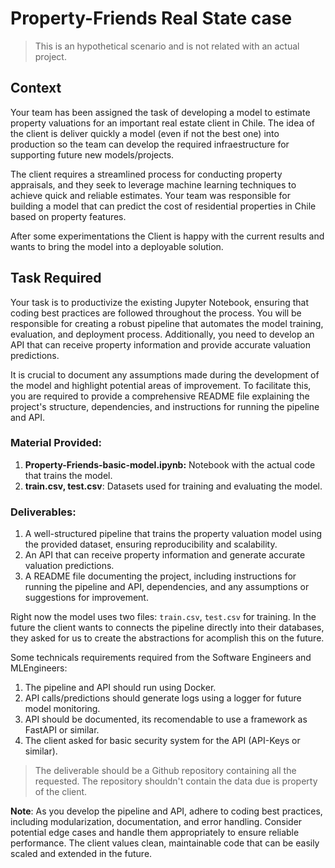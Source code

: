 # Property-Friends Real State case
> This is an hypothetical scenario and is not related with an actual project.

## Context
Your team has been assigned the task of developing a model to estimate property valuations for an important real estate client in Chile. The idea of the client is deliver quickly a model (even if not the best one) into production so the team can develop the required infraestructure for supporting future new models/projects.

The client requires a streamlined process for conducting property appraisals, and they seek to leverage machine learning techniques to achieve quick and reliable estimates. Your team was responsible for building a model that can predict the cost of residential properties in Chile based on property features.

After some experimentations the Client is happy with the current results and wants to bring the model into a deployable solution.

## Task Required

Your task is to productivize the existing Jupyter Notebook, ensuring that coding best practices are followed throughout the process. You will be responsible for creating a robust pipeline that automates the model training, evaluation, and deployment process. Additionally, you need to develop an API that can receive property information and provide accurate valuation predictions.

It is crucial to document any assumptions made during the development of the model and highlight potential areas of improvement. To facilitate this, you are required to provide a comprehensive README file explaining the project's structure, dependencies, and instructions for running the pipeline and API.

### Material Provided:
1. **Property-Friends-basic-model.ipynb:** Notebook with the actual code that trains the model.
2. **train.csv, test.csv**: Datasets used for training and evaluating the model.

### Deliverables:
1. A well-structured pipeline that trains the property valuation model using the provided dataset, ensuring reproducibility and scalability.
2. An API that can receive property information and generate accurate valuation predictions.
3. A README file documenting the project, including instructions for running the pipeline and API, dependencies, and any assumptions or suggestions for improvement.

Right now the model uses two files: `train.csv`, `test.csv` for training. In the future the client wants to connects the pipeline directly into their databases, they asked for us to create the abstractions for acomplish this on the future.

Some technicals requirements required from the Software Engineers and MLEngineers:
1. The pipeline and API should run using Docker.
2. API calls/predictions should generate logs using a logger for future model monitoring.
3. API should be documented, its recomendable to use a framework as FastAPI or similar.
4. The client asked for basic security system for the API (API-Keys or similar).

> The deliverable should be a Github repository containing all the requested. The repository shouldn't contain the data due is property of the client.

**Note**: As you develop the pipeline and API, adhere to coding best practices, including modularization, documentation, and error handling. Consider potential edge cases and handle them appropriately to ensure reliable performance. The client values clean, maintainable code that can be easily scaled and extended in the future.
